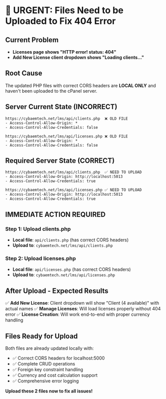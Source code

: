 # 🚨 URGENT: Files Need to be Uploaded to Fix 404 Error

## Current Problem
- **Licenses page shows "HTTP error! status: 404"**
- **Add New License client dropdown shows "Loading clients..."**

## Root Cause
The updated PHP files with correct CORS headers are **LOCAL ONLY** and haven't been uploaded to the cPanel server.

## Server Current State (INCORRECT)
```
https://cybaemtech.net/lms/api/clients.php  ❌ OLD FILE
- Access-Control-Allow-Origin: *
- Access-Control-Allow-Credentials: false

https://cybaemtech.net/lms/api/licenses.php ❌ OLD FILE  
- Access-Control-Allow-Origin: *
- Access-Control-Allow-Credentials: false
```

## Required Server State (CORRECT)
```
https://cybaemtech.net/lms/api/clients.php  ✅ NEED TO UPLOAD
- Access-Control-Allow-Origin: http://localhost:5013
- Access-Control-Allow-Credentials: true

https://cybaemtech.net/lms/api/licenses.php ✅ NEED TO UPLOAD
- Access-Control-Allow-Origin: http://localhost:5013  
- Access-Control-Allow-Credentials: true
```

## IMMEDIATE ACTION REQUIRED

### Step 1: Upload clients.php
- **Local file**: `api/clients.php` (has correct CORS headers)
- **Upload to**: `cybaemtech.net/lms/api/clients.php`

### Step 2: Upload licenses.php  
- **Local file**: `api/licenses.php` (has correct CORS headers)
- **Upload to**: `cybaemtech.net/lms/api/licenses.php`

## After Upload - Expected Results
✅ **Add New License**: Client dropdown will show "Client (4 available)" with actual names
✅ **Manage Licenses**: Will load licenses properly without 404 error
✅ **License Creation**: Will work end-to-end with proper currency handling

## Files Ready for Upload
Both files are already updated locally with:
- ✅ Correct CORS headers for localhost:5000
- ✅ Complete CRUD operations  
- ✅ Foreign key constraint handling
- ✅ Currency and cost calculation support
- ✅ Comprehensive error logging

**Upload these 2 files now to fix all issues!**